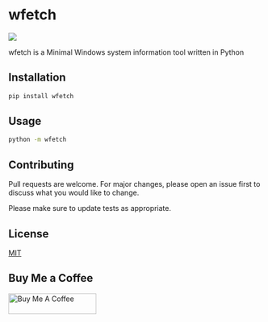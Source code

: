 # wfetch

![](https://repository-images.githubusercontent.com/428005882/dfae335c-e8e6-4af0-9360-5a15b6e86978)

wfetch is a Minimal Windows system information tool written in Python 

## Installation
```bash
pip install wfetch
```
## Usage
```bash
python -m wfetch
```
## Contributing
Pull requests are welcome. For major changes, please open an issue first to discuss what you would like to change.

Please make sure to update tests as appropriate.

## License
[MIT](https://choosealicense.com/licenses/mit/)

## Buy Me a Coffee
<a href="https://www.buymeacoffee.com/zjairo" target="_blank"><img src="https://cdn.buymeacoffee.com/buttons/default-orange.png" alt="Buy Me A Coffee" height="41" width="174"></a>
